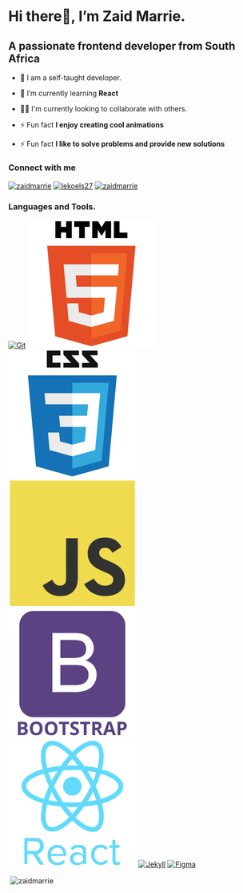# Hi there👋, I’m Zaid Marrie.

## A passionate frontend developer from South Africa

- :raised_hands: I am a self-taught developer.
  
- 🌱 I’m currently learning **React**
  
- :raising_hand_man: I'm currently looking to collaborate with others.
  
- ⚡ Fun fact **I enjoy creating cool animations**
  
- ⚡ Fun fact **I like to solve problems and provide new solutions**

### Connect with me

<p align="left">
<a href="https://codepen.io/zaidmarrie" target="blank"><img align="center" src="https://raw.githubusercontent.com/rahuldkjain/github-profile-readme-generator/master/src/images/icons/Social/codepen.svg" alt="zaidmarrie" height="30" width="40" /></a>
<a href="https://twitter.com/lekoels27" target="blank"><img align="center" src="https://raw.githubusercontent.com/rahuldkjain/github-profile-readme-generator/master/src/images/icons/Social/twitter.svg" alt="lekoels27" height="30" width="40" /></a>
<a href="https://linkedin.com/in/zaidmarrie" target="blank"><img align="center" src="https://raw.githubusercontent.com/rahuldkjain/github-profile-readme-generator/master/src/images/icons/Social/linked-in-alt.svg" alt="zaidmarrie" height="30" width="40" /></a>
</p>

### Languages and Tools.
[![Git](https://www.vectorlogo.zone/logos/git-scm/git-scm-icon.svg)](https://git-scm.com/) [![HTML](https://raw.githubusercontent.com/devicons/devicon/master/icons/html5/html5-original-wordmark.svg)](https://www.w3.org/html/) [![CSS](https://raw.githubusercontent.com/devicons/devicon/master/icons/css3/css3-original-wordmark.svg)](https://www.w3schools.com/css/) [![JavaScript](https://raw.githubusercontent.com/devicons/devicon/master/icons/javascript/javascript-original.svg)](https://developer.mozilla.org/en-US/docs/Web/JavaScript) [![Bootstrap](https://raw.githubusercontent.com/devicons/devicon/master/icons/bootstrap/bootstrap-plain-wordmark.svg)](https://getbootstrap.com) [![React](https://raw.githubusercontent.com/devicons/devicon/master/icons/react/react-original-wordmark.svg)](https://reactjs.org/) [![Jekyll](https://www.vectorlogo.zone/logos/jekyllrb/jekyllrb-icon.svg)](https://jekyllrb.com/) [![Figma](https://www.figma.com/)](https://www.vectorlogo.zone/logos/figma/figma-icon.svg)

<p>&nbsp;<img align="center" src="https://github-readme-stats.vercel.app/api?username=zaidmarrie&show_icons=true&locale=en" alt="zaidmarrie" /></p>
